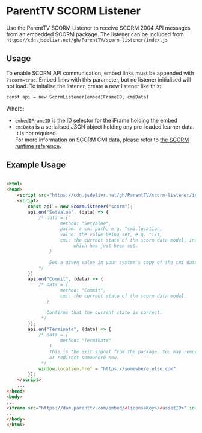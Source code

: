 # ParentTV SCORM Listener

Use the ParentTV SCORM Listener to receive SCORM 2004 API messages from an embedded SCORM package.
The listener can be included from `https://cdn.jsdelivr.net/gh/ParentTV/scorm-listener/index.js`
## Usage
To enable SCORM API communication, embed links must be appended with `?scorm=true`. 
Embed links with this parameter, but no listener initialised will not load. To initalise
the listener, create a new listener like this:
```html
const api = new ScormListener(embedIFrameID, cmiData)
```
Where:
* `embedIFrameID` is the ID selector for the iFrame holding the embed
* `cmiData` is a serialised JSON object holding any pre-loaded learner data. It is not required.  
For more information on SCORM CMI data, please refer to [the SCORM runtime reference](https://scorm.com/scorm-explained/technical-scorm/run-time/run-time-reference/). 
## Example Usage
```html

<html>
<head>
    <script src="https://cdn.jsdelivr.net/gh/ParentTV/scorm-listener/index.js"></script>
    <script>
        const api = new ScormListener("scorm");
        api.on("SetValue", (data) => {
            /* data = {
                    method: "SetValue",
                    param: a cmi path, e.g. "cmi.location,
                    value: the value being set, e.g. "1/1,
                    cmi: the current state of the scorm data model, including the value
                         which has just been set.
                }

                Set a given value in your system's copy of the cmi data.
            */
        })
        api.on("Commit", (data) => {
            /* data = {
                    method: "Commit",
                    cmi: the current state of the scorm data model.
               }

               Confirms that the current state is correct.
             */
        });
        api.on("Terminate", (data) => {
            /* data = {
                    method: "Terminate"
                }
                This is the exit signal from the package. You may remove the iframe,
                or redirect somewhere now.
             */
            window.location.href = "https://somewhere.else.com"
        });
    </script>
    ...
</head>
<body>
...
<iframe src="https://dam.parenttv.com/embed/<licenseKey>/<assetID>" id="scorm"/>
...
</body>
</html>

```